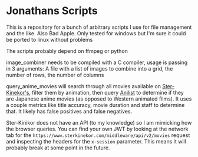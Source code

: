 # Jonathans Scripts

This is a repository for a bunch of arbitrary scripts I use for file management and the like. Also Bad Apple. Only tested for windows but I'm sure it could be ported to linux without problems

The scripts probably depend on ffmpeg or python

image_combiner needs to be compiled with a C compiler, usage is passing in 3 arguments: A file with a list of images to combine into a grid, the number of rows, the number of columns

query_anime_movies will search through all movies available on [Ster-Kinekor's](https://www.sterkinekor.com/), filter them by animation, then query [Anilist](https://anilist.co/) to determine if they are Japanese anime movies (as opposed to Western animated films). It uses a couple metrics like title accuracy, movie duration and staff to determine that. It likely has false positives and false negatives. 

Ster-Kinikor does not have an API (to my knowledge) so I am mimicking how the browser queries. You can find your own JWT by looking at the network tab for the `https://www.sterkinekor.com/middleware/api/v2/movies` request and inspecting the headers for the `x-session` parameter. This means it will probably break at some point in the future.
